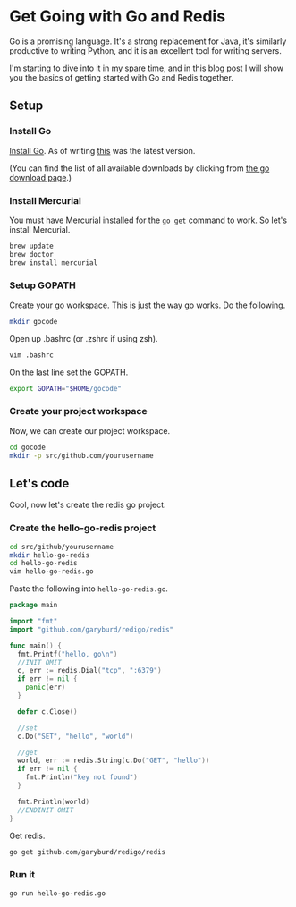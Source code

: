 # Get Going with Go and Redis

Go is a promising language. It's a strong replacement for Java, it's similarly productive to writing Python, and it is an excellent tool for writing servers.

I'm starting to dive into it in my spare time, and in this blog post I will show you the basics of getting started with Go and Redis together.

## Setup

### Install Go

[Install Go](https://go.googlecode.com/files/go1.1.2.darwin-amd64.pkg). As of writing [this](https://go.googlecode.com/files/go1.1.2.darwin-amd64.pkg) was the latest version.

(You can find the list of all available downloads by clicking from [the go download page](http://golang.org/doc/install).)

### Install Mercurial

You must have Mercurial installed for the `go get` command to work. So let's install Mercurial.

```bash
brew update   
brew doctor
brew install mercurial
```

### Setup GOPATH

Create your go workspace. This is just the way go works. Do the following.

```bash
mkdir gocode
```

Open up .bashrc (or .zshrc if using zsh).

```bash
vim .bashrc
```

On the last line set the GOPATH.

```bash
export GOPATH="$HOME/gocode"
```

### Create your project workspace 

Now, we can create our project workspace.

```bash
cd gocode
mkdir -p src/github.com/yourusername
```

## Let's code

Cool, now let's create the redis go project.

### Create the hello-go-redis project

```bash
cd src/github/yourusername
mkdir hello-go-redis
cd hello-go-redis
vim hello-go-redis.go
```

Paste the following into `hello-go-redis.go`.

```go
package main

import "fmt"
import "github.com/garyburd/redigo/redis"

func main() {
  fmt.Printf("hello, go\n")
  //INIT OMIT
  c, err := redis.Dial("tcp", ":6379")
  if err != nil {
    panic(err)
  }

  defer c.Close()

  //set
  c.Do("SET", "hello", "world")

  //get
  world, err := redis.String(c.Do("GET", "hello"))
  if err != nil {
    fmt.Println("key not found")
  }

  fmt.Println(world)
  //ENDINIT OMIT
}
```

Get redis.

```bash
go get github.com/garyburd/redigo/redis
```

### Run it

```bash
go run hello-go-redis.go
```
